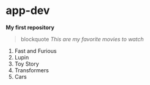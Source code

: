 # app-dev 
**My first repository**
>blockquote
*This are my favorite movies to watch*
1. Fast and Furious
2. Lupin
3. Toy Story
4. Transformers
5. Cars
